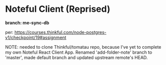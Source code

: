 # Noteful Client (Reprised)

**branch: me-sync-db**

per: https://courses.thinkful.com/node-postgres-v1/checkpoint/19#assignment

NOTE: needed to clone Thinkful/tomatau repo, because I've yet to complete my own Noteful React Client App. Renamed 'add-folder-note' branch to 'master', made default branch and updated upstream remote's HEAD.